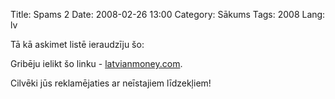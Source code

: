 Title: Spams 2
Date: 2008-02-26 13:00
Category: Sākums
Tags: 2008
Lang: lv

Tā kā askimet listē ieraudzīju šo:

Gribēju ielikt šo linku - [latvianmoney.com][2].

Cilvēki jūs reklamējaties ar neīstajiem līdzekļiem!

  [1]: http://mstuff.org/blog/wp-content/uploads/2008/02/spams.jpg
  [2]: http://blackhalt.wordpress.com/2008/02/25/sia-latvianmoneycom-lietotaja-draudi-1/
